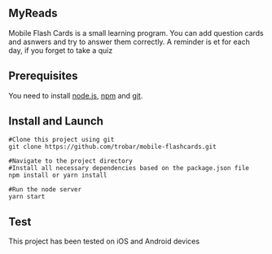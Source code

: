 ## MyReads

Mobile Flash Cards is a small learning program. You can add question cards and asnwers and try to answer them correctly.
A reminder is et for each day, if you forget to take a quiz


## Prerequisites

You need to install [node.js](https://nodejs.org/en/), [npm](https://www.npmjs.com/get-npm) and [git](https://git-scm.com/).

## Install and Launch

    #Clone this project using git
    git clone https://github.com/trobar/mobile-flashcards.git

    #Navigate to the project directory
    #Install all necessary dependencies based on the package.json file
    npm install or yarn install

    #Run the node server
    yarn start

## Test
This project has been tested on iOS and Android devices

